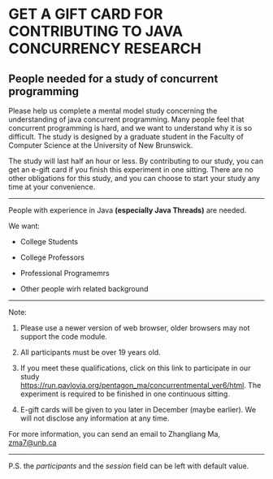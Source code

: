 # GET A GIFT CARD FOR  CONTRIBUTING TO JAVA CONCURRENCY RESEARCH 

## People needed for a study of concurrent programming 


Please help us complete a mental model study concerning the understanding of java concurrent programming. Many people feel that concurrent programming is hard, and we want to understand why it is so difficult. The study is designed by a graduate student in the Faculty of Computer Science at the University of New Brunswick.  

The study will last half an hour or less. By contributing to our study, you can get an e-gift card if you finish this experiment in one sitting. There are no other obligations for this study, and you can choose to start your study any time at your convenience.  

----------------------------------------

People with experience in Java **(especially Java Threads)** are needed. 

We want:  

- College Students

- College Professors

- Professional Programemrs

- Other people wirh related background

----------------------------------------

Note:  

1.	Please use a newer version of web browser, older browsers may not support the code module. 

2.	All participants must be over 19 years old.  

3.	If you meet these qualifications, click on this link to participate in our study https://run.pavlovia.org/pentagon_ma/concurrentmental_ver6/html. The experiment is required to be finished in one continuous sitting.  

4.	E-gift cards will be given to you later in December (maybe earlier). We will not disclose any information at any time.  

For more information, you can send an email to Zhangliang Ma, zma7@unb.ca 

----------------------------------------

P.S. the *participants* and the *session* field can be left with default value.

